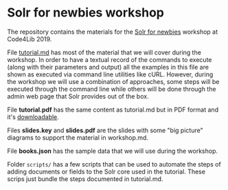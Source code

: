 # Solr for newbies workshop

The repository contains the materials for the [Solr for newbies](https://2019.code4lib.org/workshops/Solr-for-newbies) workshop at Code4Lib 2019.

File [tutorial.md](https://github.com/hectorcorrea/solr-for-newbies/blob/master/tutorial.md) has most of the material that we will cover during the workshop. In order to have a textual record of the commands to execute (along with their parameters and output) all the examples in this file are shown as executed via command line utilities like cURL. However, during the workshop we will use a combination of approaches, some steps will be executed through the command line while others will be done through the admin web page that Solr provides out of the box.

File **tutorial.pdf** has the same content as tutorial.md but in PDF format and it's [downloadable]( https://github.com/hectorcorrea/solr-for-newbies/raw/master/tutorial.pdf).

Files **slides.key** and **slides.pdf** are the slides with some "big picture" diagrams to support the material in workshop.md.

File **books.json** has the sample data that we will use during the workshop.

Folder `scripts/` has a few scripts that can be used to automate the steps of adding documents or fields to the Solr core used in the tutorial. These scrips just bundle the steps documented in tutorial.md.